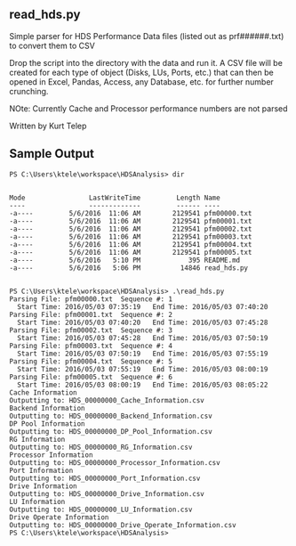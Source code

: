 read_hds.py
------------

Simple parser for HDS Performance Data files (listed out as prf######.txt) to convert them to CSV

Drop the script into the directory with the data and run it.   A CSV file will be created for each type of object (Disks, LUs, Ports, etc.) that can then be opened in Excel, Pandas, Access, any Database, etc. for further number crunching.

NOte:  Currently Cache and Processor performance numbers are not parsed


Written by Kurt Telep

Sample Output
--------------

    PS C:\Users\ktele\workspace\HDSAnalysis> dir


    Mode                LastWriteTime         Length Name
    ----                -------------         ------ ----
    -a----         5/6/2016  11:06 AM        2129541 pfm00000.txt
    -a----         5/6/2016  11:06 AM        2129541 pfm00001.txt
    -a----         5/6/2016  11:06 AM        2129541 pfm00002.txt
    -a----         5/6/2016  11:06 AM        2129541 pfm00003.txt
    -a----         5/6/2016  11:06 AM        2129541 pfm00004.txt
    -a----         5/6/2016  11:06 AM        2129541 pfm00005.txt
    -a----         5/6/2016   5:10 PM            395 README.md
    -a----         5/6/2016   5:06 PM          14846 read_hds.py
    
    
    PS C:\Users\ktele\workspace\HDSAnalysis> .\read_hds.py
    Parsing File: pfm00000.txt  Sequence #: 1
      Start Time: 2016/05/03 07:35:19   End Time: 2016/05/03 07:40:20
    Parsing File: pfm00001.txt  Sequence #: 2
      Start Time: 2016/05/03 07:40:20   End Time: 2016/05/03 07:45:28
    Parsing File: pfm00002.txt  Sequence #: 3
      Start Time: 2016/05/03 07:45:28   End Time: 2016/05/03 07:50:19
    Parsing File: pfm00003.txt  Sequence #: 4
      Start Time: 2016/05/03 07:50:19   End Time: 2016/05/03 07:55:19
    Parsing File: pfm00004.txt  Sequence #: 5
      Start Time: 2016/05/03 07:55:19   End Time: 2016/05/03 08:00:19
    Parsing File: pfm00005.txt  Sequence #: 6
      Start Time: 2016/05/03 08:00:19   End Time: 2016/05/03 08:05:22
    Cache Information
    Outputting to: HDS_00000000_Cache_Information.csv
    Backend Information
    Outputting to: HDS_00000000_Backend_Information.csv
    DP Pool Information
    Outputting to: HDS_00000000_DP_Pool_Information.csv
    RG Information
    Outputting to: HDS_00000000_RG_Information.csv
    Processor Information
    Outputting to: HDS_00000000_Processor_Information.csv
    Port Information
    Outputting to: HDS_00000000_Port_Information.csv
    Drive Information
    Outputting to: HDS_00000000_Drive_Information.csv
    LU Information
    Outputting to: HDS_00000000_LU_Information.csv
    Drive Operate Information
    Outputting to: HDS_00000000_Drive_Operate_Information.csv
    PS C:\Users\ktele\workspace\HDSAnalysis>
